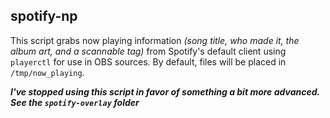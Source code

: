 ## spotify-np
This script grabs now playing information *(song title, who made it, the album art, and a scannable tag)* from Spotify's default client using `playerctl` for use in OBS sources. By default, files will be placed in `/tmp/now_playing`.

***I've stopped using this script in favor of something a bit more advanced. See the `spotify-overlay` folder***